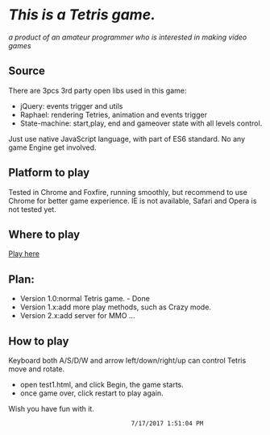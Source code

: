 
# ***This is a Tetris game.*** #

*a product of an amateur programmer who is interested in making video games*

## Source ##
There are 3pcs 3rd party open libs used in this game:
 

- jQuery: events trigger and utils 
- Raphael: rendering Tetries, animation and events trigger
- State-machine: start,play, end and gameover state with all levels control.

Just use native JavaScript language, with part of ES6 standard. No any game Engine get involved. 

## Platform to play ##

Tested in Chrome and Foxfire, running smoothly, but recommend to use Chrome for better game experience.
IE is not available, Safari and Opera is not tested yet.

## Where to play ##
[Play here](https://sunq0001.github.io/Tetris/index.html)

## Plan: ##

- Version 1.0:normal Tetris game. - Done
- Version 1.x:add more play methods, such as Crazy mode.
- Version 2.x:add server for MMO
...

## How to play ##
Keyboard both A/S/D/W and arrow left/down/right/up can control Tetris move and rotate.

- open test1.html, and click Begin, the game starts. 
- once game over, click restart to play again.


Wish you have fun with it.


                                      7/17/2017 1:51:04 PM 
